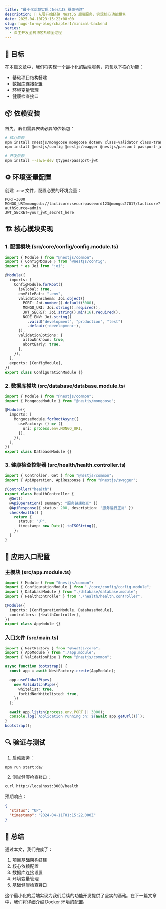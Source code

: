 ```yaml
---
title: "最小化后端实现：NestJS 框架搭建"
description: 🚀 从零开始搭建 NestJS 后端服务，实现核心功能模块
date: 2025-04-10T23:15:22+08:00
slug: hugo-to-my-blog/chapter1/minimal-backend
series:
  - 自主开发全栈博客系统全过程
---
```


## 🎯 目标

在本篇文章中，我们将实现一个最小化的后端服务，包含以下核心功能：

- 基础项目结构搭建
- 数据库连接配置
- 环境变量管理
- 健康检查接口

## 📦 依赖安装

首先，我们需要安装必要的依赖包：

```bash
# 核心依赖
npm install @nestjs/mongoose mongoose dotenv class-validator class-transformer
npm install @nestjs/config @nestjs/swagger @nestjs/passport passport-jwt

# 开发依赖
npm install --save-dev @types/passport-jwt
```

## ⚙️ 环境变量配置

创建 `.env` 文件，配置必要的环境变量：

```env
PORT=3000
MONGO_URI=mongodb://tacticore:securepassword123@mongo:27017/tacticore?authSource=admin
JWT_SECRET=your_jwt_secret_here
```

## 🏗️ 核心模块实现

### 1. 配置模块 (src/core/config/config.module.ts)

```typescript
import { Module } from "@nestjs/common";
import { ConfigModule } from "@nestjs/config";
import * as Joi from "joi";

@Module({
  imports: [
    ConfigModule.forRoot({
      isGlobal: true,
      envFilePath: ".env",
      validationSchema: Joi.object({
        PORT: Joi.number().default(3000),
        MONGO_URI: Joi.string().required(),
        JWT_SECRET: Joi.string().min(16).required(),
        NODE_ENV: Joi.string()
          .valid("development", "production", "test")
          .default("development"),
      }),
      validationOptions: {
        allowUnknown: true,
        abortEarly: true,
      },
    }),
  ],
  exports: [ConfigModule],
})
export class ConfigurationModule {}
```

### 2. 数据库模块 (src/database/database.module.ts)

```typescript
import { Module } from "@nestjs/common";
import { MongooseModule } from "@nestjs/mongoose";

@Module({
  imports: [
    MongooseModule.forRootAsync({
      useFactory: () => ({
        uri: process.env.MONGO_URI,
      }),
    }),
  ],
})
export class DatabaseModule {}
```

### 3. 健康检查控制器 (src/health/health.controller.ts)

```typescript
import { Controller, Get } from "@nestjs/common";
import { ApiOperation, ApiResponse } from "@nestjs/swagger";

@Controller("health")
export class HealthController {
  @Get()
  @ApiOperation({ summary: "服务健康检查" })
  @ApiResponse({ status: 200, description: "服务运行正常" })
  checkHealth() {
    return {
      status: "UP",
      timestamp: new Date().toISOString(),
    };
  }
}
```

## 🚀 应用入口配置

### 主模块 (src/app.module.ts)

```typescript
import { Module } from "@nestjs/common";
import { ConfigurationModule } from "./core/config/config.module";
import { DatabaseModule } from "./database/database.module";
import { HealthController } from "./health/health.controller";

@Module({
  imports: [ConfigurationModule, DatabaseModule],
  controllers: [HealthController],
})
export class AppModule {}
```

### 入口文件 (src/main.ts)

```typescript
import { NestFactory } from "@nestjs/core";
import { AppModule } from "./app.module";
import { ValidationPipe } from "@nestjs/common";

async function bootstrap() {
  const app = await NestFactory.create(AppModule);

  app.useGlobalPipes(
    new ValidationPipe({
      whitelist: true,
      forbidNonWhitelisted: true,
    })
  );

  await app.listen(process.env.PORT || 3000);
  console.log(`Application running on: ${await app.getUrl()}`);
}
bootstrap();
```

## 🔍 验证与测试

1. 启动服务：

```bash
npm run start:dev
```

2. 测试健康检查接口：

```bash
curl http://localhost:3000/health
```

预期响应：

```json
{
  "status": "UP",
  "timestamp": "2024-04-11T01:15:22.000Z"
}
```

## 📝 总结

通过本文，我们完成了：

1. 项目基础架构搭建
2. 核心依赖配置
3. 数据库连接设置
4. 环境变量管理
5. 基础健康检查接口

这个最小化的后端实现为我们后续的功能开发提供了坚实的基础。在下一篇文章中，我们将详细介绍 Docker 环境的配置。
